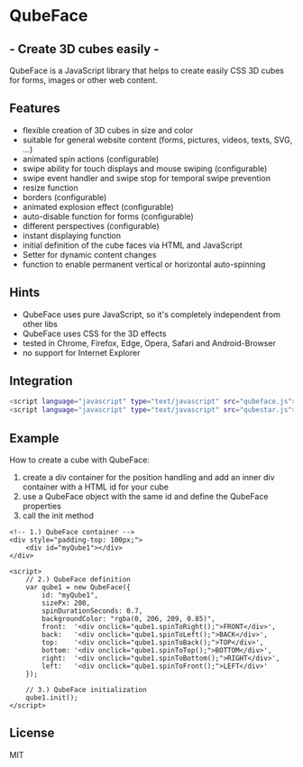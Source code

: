# QubeFace

## - Create 3D cubes easily -

QubeFace is a JavaScript library that helps to create easily CSS 3D cubes for forms, images or other web content.

## Features
- flexible creation of 3D cubes in size and color
- suitable for general website content (forms, pictures, videos, texts, SVG, ...)
- animated spin actions (configurable)
- swipe ability for touch displays and mouse swiping (configurable)
- swipe event handler and swipe stop for temporal swipe prevention
- resize function
- borders (configurable)
- animated explosion effect (configurable)
- auto-disable function for forms (configurable)
- different perspectives (configurable)
- instant displaying function
- initial definition of the cube faces via HTML and JavaScript
- Setter for dynamic content changes
- function to enable permanent vertical or horizontal auto-spinning

## Hints
- QubeFace uses pure JavaScript, so it's completely independent from other libs
- QubeFace uses CSS for the 3D effects 
- tested in Chrome, Firefox, Edge, Opera, Safari and Android-Browser
- no support for Internet Explorer

## Integration
```sh
<script language="javascript" type="text/javascript" src="qubeface.js"></script>
<script language="javascript" type="text/javascript" src="qubestar.js"></script> 
```

## Example
How to create a cube with QubeFace:
1. create a div container for the position handling and add an inner div container with a HTML id for your cube
2. use a QubeFace object with the same id and define the QubeFace properties
3. call the init method
```
<!-- 1.) QubeFace container -->
<div style="padding-top: 100px;">
	<div id="myQube1"></div>
</div>

<script>
	// 2.) QubeFace definition
	var qube1 = new QubeFace({
		id: "myQube1", 
		sizePx: 200, 
		spinDurationSeconds: 0.7,
		backgroundColor: "rgba(0, 206, 209, 0.85)",
		front:  '<div onclick="qube1.spinToRight();">FRONT</div>',
		back:   '<div onclick="qube1.spinToLeft();">BACK</div>',
		top:    '<div onclick="qube1.spinToBack();">TOP</div>',
		bottom: '<div onclick="qube1.spinToTop();">BOTTOM</div>',
		right:  '<div onclick="qube1.spinToBottom();">RIGHT</div>',
		left:   '<div onclick="qube1.spinToFront();">LEFT</div>'
	});
	
	// 3.) QubeFace initialization
	qube1.init();
</script>	
```


## License

MIT

